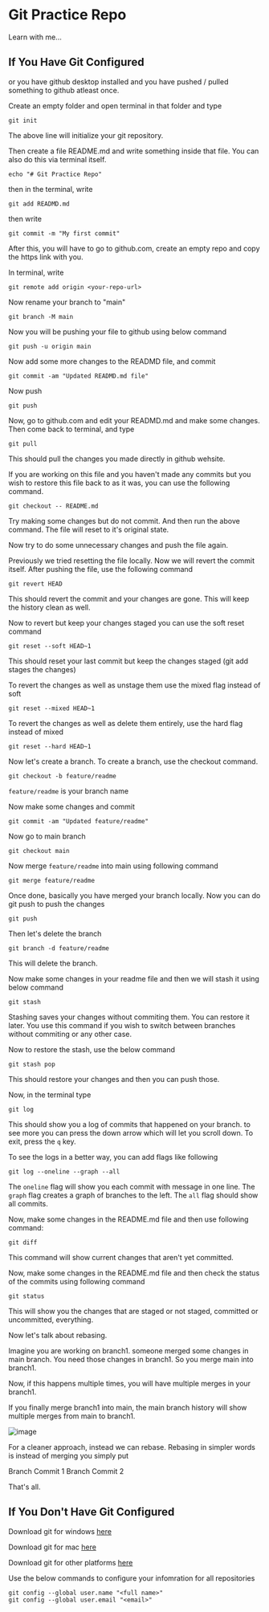 # Git Practice Repo

Learn with me...

## If You Have Git Configured
or you have github desktop installed and you have pushed / pulled something to github atleast once.

Create an empty folder and open terminal in that folder and type

```
git init
```
The above line will initialize your git repository.

Then create a file README.md and write something inside that file. You can also do this via terminal itself.
```
echo "# Git Practice Repo"
```
then in the terminal, write
```
git add READMD.md
```
then write
```
git commit -m "My first commit"
```
After this, you will have to go to github.com, create an empty repo and copy the https link with you.

In terminal, write
```
git remote add origin <your-repo-url>
```
Now rename your branch to "main"
```
git branch -M main
```
Now you will be pushing your file to github using below command
```
git push -u origin main
```
Now add some more changes to the READMD file, and commit
```
git commit -am "Updated READMD.md file"
```
Now push
```
git push
```
Now, go to github.com and edit your READMD.md and make some changes. Then come back to terminal, and type
```
git pull
```

This should pull the changes you made directly in github wehsite.

If you are working on this file and you haven't made any commits but you wish to restore this file back to as it was, you can use the following command.
```
git checkout -- README.md
```
Try making some changes but do not commit. And then run the above command. The file will reset to it's original state.

Now try to do some unnecessary changes and push the file again.

Previously we tried resetting the file locally. Now we will revert the commit itself. After pushing the file, use the following command
```
git revert HEAD
```
This should revert the commit and your changes are gone. This will keep the history clean as well.

Now to revert but keep your changes staged you can use the soft reset command
```
git reset --soft HEAD~1
```
This should reset your last commit but keep the changes staged (git add stages the changes)

To revert the changes as well as unstage them use the mixed flag instead of soft
```
git reset --mixed HEAD~1
```

To revert the changes as well as delete them entirely, use the hard flag instead of mixed
```
git reset --hard HEAD~1
```

Now let's create a branch. To create a branch, use the checkout command.
```
git checkout -b feature/readme
```
```feature/readme``` is your branch name

Now make some changes and commit
```
git commit -am "Updated feature/readme"
```

Now go to main branch
```
git checkout main
```
Now merge ```feature/readme``` into main using following command
```
git merge feature/readme
```
Once done, basically you have merged your branch locally. Now you can do git push to push the changes
```
git push
```

Then let's delete the branch
```
git branch -d feature/readme
```
This will delete the branch.

Now make some changes in your readme file and then we will stash it using below command
```
git stash
```
Stashing saves your changes without commiting them. You can restore it later. You use this command if you wish to switch between branches without commiting or any other case.

Now to restore the stash, use the below command
```
git stash pop
```

This should restore your changes and then you can push those.

Now, in the terminal type
```
git log
```

This should show you a log of commits that happened on your branch. to see more you can press the down arrow which will let you scroll down. To exit, press the ```q``` key.

To see the logs in a better way, you can add flags like following
```
git log --oneline --graph --all
```
The ```oneline``` flag will show you each commit with message in one line. The ```graph``` flag creates a graph of branches to the left. The ```all``` flag should show all commits.

Now, make some changes in the README.md file and then use following command:
```
git diff
```
This command will show current changes that aren't yet committed.

Now, make some changes in the README.md file and then check the status of the commits using following command
```
git status
```
This will show you the changes that are staged or not staged, committed or uncommitted, everything.

Now let's talk about rebasing. 

Imagine you are working on branch1. someone merged some changes in main branch. You need those changes in branch1. So you merge main into branch1.

Now, if this happens multiple times, you will have multiple merges in your branch1.

If you finally merge branch1 into main, the main branch history will show multiple merges from main to branch1.

![image](/assets/image1.png)

For a cleaner approach, instead we can rebase. Rebasing in simpler words is instead of merging you simply put

Branch Commit 1
Branch Commit 2

That's all.

## If You Don't Have Git Configured

Download git for windows [here](https://git-scm.com/downloads/win) 

Download git for mac [here](https://git-scm.com/downloads/mac) 

Download git for other platforms [here](https://git-scm.com/downloads/linux) 


Use the below commands to configure your infomration for all repositories
```
git config --global user.name "<full name>"
git config --global user.email "<email>"
```

